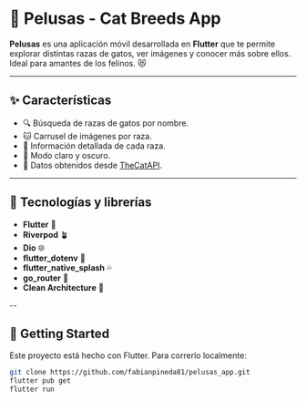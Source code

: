 # 🐾 Pelusas - Cat Breeds App

**Pelusas** es una aplicación móvil desarrollada en **Flutter** que te permite explorar distintas razas de gatos, ver imágenes y conocer más sobre ellos. Ideal para amantes de los felinos. 😻

---

## ✨ Características

- 🔍 Búsqueda de razas de gatos por nombre.
- 🐱 Carrusel de imágenes por raza.
- 📖 Información detallada de cada raza.
- 🌙 Modo claro y oscuro.
- 🔗 Datos obtenidos desde [TheCatAPI](https://thecatapi.com/).

---

## 🧰 Tecnologías y librerías

- **Flutter** 💙
- **Riverpod** 🪴
- **Dio** 🌐
- **flutter_dotenv** 🔐
- **flutter_native_splash** 💦
- **go_router** 🧭
- **Clean Architecture** 🧱

--


## 🚀 Getting Started

Este proyecto está hecho con Flutter. Para correrlo localmente:

```bash
git clone https://github.com/fabianpineda81/pelusas_app.git
flutter pub get
flutter run

